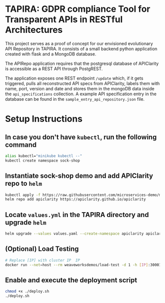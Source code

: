 # TAPIRA: GDPR compliance Tool for **T**ransparent **API**s in **R**ESTful **A**rchitectures

This project serves as a proof of concept for our envisioned evolutionary API Repository in TAPIRA.
It consists of a small backend python application created with flask and a MongoDB database.

The APIRepo application requires that the postgresql database of APIClarity is accessible as a REST API through PostgREST.

The application exposes one REST endpoint `/update` which, if it gets triggered, pulls all reconstructed API specs from APIClarity, labels them with name, port, version and date and stores them in the mongoDB data inside the `api_specifications` collection.
A example API specification entry in the database can be found in the `sample_entry_api_repository.json` file.

# Setup Instructions
##  In case you don't have `kubectl`, run the following command 
```bash
alias kubectl="minikube kubectl --"     
kubectl create namespace sock-shop
```

## Instantiate sock-shop demo and add APIClarity repo to `helm`
```bash
kubectl apply -f https://raw.githubusercontent.com/microservices-demo/microservices-demo/master/deploy/kubernetes/complete-demo.yaml
helm repo add apiclarity https://apiclarity.github.io/apiclarity
```

## Locate `values.yml` in the TAPIRA directory and upgrade `helm`
```bash
helm upgrade --values values.yaml --create-namespace apiclarity apiclarity/apiclarity -n apiclarity --install
```

## (Optional) Load Testing
```bash
# Replace [IP] with cluster IP  IP
docker run --net=host --rm weaveworksdemos/load-test -d 1 -h [IP]:30001 -c 300 -r 200
```

## Enable and execute the deployment script
```bash
chmod +x ./deploy.sh
./deploy.sh
```
